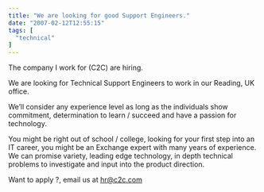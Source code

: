 ```yaml
---
title: "We are looking for good Support Engineers."
date: "2007-02-12T12:55:15"
tags: [
  "technical"
]
---
```

The company I work for (C2C) are hiring.

We are looking for Technical Support Engineers to work in our Reading, UK office.

We’ll consider any experience level as long as the individuals show commitment, determination to learn / succeed and have a passion for technology.

You might be right out of school / college, looking for your first step into an IT career, you might be an Exchange expert with many years of experience.  
We can promise variety, leading edge technology, in depth technical problems to investigate and input into the product direction.

Want to apply ?, email us at [hr@c2c.com](mailto:hr@c2c.com)